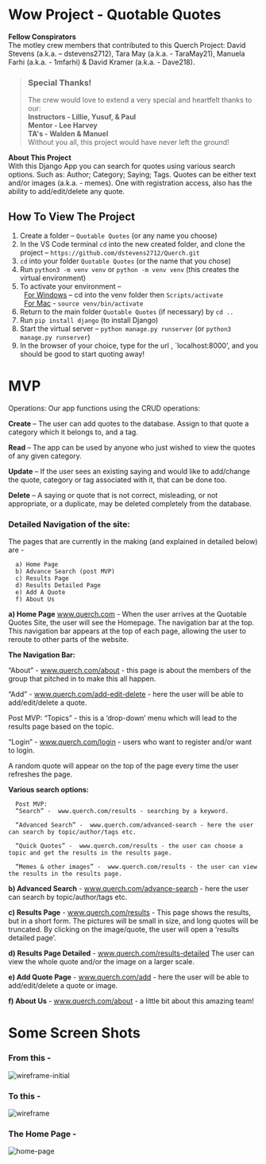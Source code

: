# **Wow Project - Quotable Quotes**

**Fellow Conspirators**<br>
The motley crew members that contributed to this Querch Project: David Stevens (a.k.a. – dstevens2712), Tara May (a.k.a. - TaraMay21), Manuela Farhi (a.k.a. - 1mfarhi)  & David Kramer (a.k.a. - Dave218).<br>

> ### **Special Thanks!**<br>
>The crew would love to extend a very special and heartfelt thanks to our:<br>
**Instructors - Lillie, Yusuf, & Paul**<br>
**Mentor - Lee Harvey**<br>
**TA's - Walden & Manuel**<br>
Without you all, this project would have never left the ground!


**About This Project**<br>
With this Django App you can search for quotes using various search options.
Such as: Author; Category; Saying; Tags.
Quotes can be either text and/or images (a.k.a. - memes).
One with registration access, also has the ability to add/edit/delete any quote.

## **How To View The Project**
1. Create a folder – `Quotable Quotes` (or any name you choose)
2. In the VS Code terminal `cd` into the new created folder, and clone the project –  `https://github.com/dstevens2712/Querch.git`
3. `cd` into your folder `Quotable Quotes` (or the name that you chose)
4. Run `python3 -m venv venv` or `python -m venv venv` (this creates the virtual environment)
5. To activate your environment –<br>
&nbsp;&nbsp;<ins>For Windows</ins> – cd into the venv folder then `Scripts/activate`<br>
&nbsp;&nbsp;<ins>For Mac</ins> - `source venv/bin/activate`
6. Return to the main folder `Quotable Quotes` (if necessary) by `cd ..`
7. Run `pip install django` (to install Django)
8. Start the virtual server – `python manage.py runserver` (or `python3 manage.py runserver`)
9. In the browser of your choice, type for the url , `localhost:8000', and you should be good to start quoting away!

# **MVP**


Operations:  Our app functions using the CRUD operations:

**Create** – The user can add quotes to the database. Assign to that quote a  category which it belongs to, and a tag.

**Read** – The app can be used by anyone who just wished to view the quotes of any given category.

**Update** – If the user sees an existing saying and would like to add/change the quote, category or tag associated with it, that can be done too.

**Delete** – A saying or quote that is not correct, misleading, or not appropriate, or a duplicate, may be deleted completely from the database.


### **Detailed Navigation of the site:**
The pages that are currently in the making (and explained in detailed below) are - 

      a) Home Page
      b) Advance Search (post MVP)
      c) Results Page
      d) Results Detailed Page 
      e) Add A Quote 
      f) About Us 


**a) Home Page** www.querch.com - When the user arrives at the Quotable Quotes Site, the user will see the Homepage. The navigation bar at the top. This navigation bar appears at the top of each page, allowing the user to reroute to other parts of the website.

**The Navigation Bar:**

“About” - www.querch.com/about - this page is about the members of the group that pitched in to make this all happen.

“Add” -  www.querch.com/add-edit-delete - here the user will be able to add/edit/delete a quote.

Post MVP:
“Topics” - this is a ‘drop-down’ menu which will lead to the results page based on the topic.

“Login” - www.querch.com/login - users who want to register and/or want to login.

A random quote will appear on the top of the page every time the user refreshes the page.

**Various search options:**

      Post MVP:
      “Search” -  www.querch.com/results - searching by a keyword.

      “Advanced Search” -  www.querch.com/advanced-search - here the user can search by topic/author/tags etc.

      “Quick Quotes” -  www.querch.com/results - the user can choose a topic and get the results in the results page.

      “Memes & other images” -  www.querch.com/results - the user can view the results in the results page.

**b) Advanced Search** -  www.querch.com/advance-search - here the user can search by topic/author/tags etc.

**c) Results Page** - www.querch.com/results - This page shows the results, but in a short form. The pictures will be small in size, and long quotes will be truncated. By clicking on the image/quote, the user will open a ‘results detailed page’.

**d) Results Page Detailed** - www.querch.com/results-detailed  The user can view the whole quote and/or the image on a larger scale.

**e) Add Quote Page** - www.querch.com/add - here the user will be able to add/edit/delete a quote or image.

**f) About Us** - www.querch.com/about - a little bit about this amazing team!

<p>


# Some Screen Shots
### **From this - <br>**
![wireframe-initial](https://user-images.githubusercontent.com/98430863/170386732-08d14833-4536-48ef-a8a4-c5a5ef5040b9.jpg)


### **To this - <br>**
![wireframe](https://user-images.githubusercontent.com/98430863/170386745-c2b02949-73b2-4ac0-803e-f7c4201f4a1a.jpg)


### **The Home Page - <br>**
![home-page](https://user-images.githubusercontent.com/98430863/170386756-6b8f68ed-993a-4225-a4d6-b8a69e51af14.jpg)




